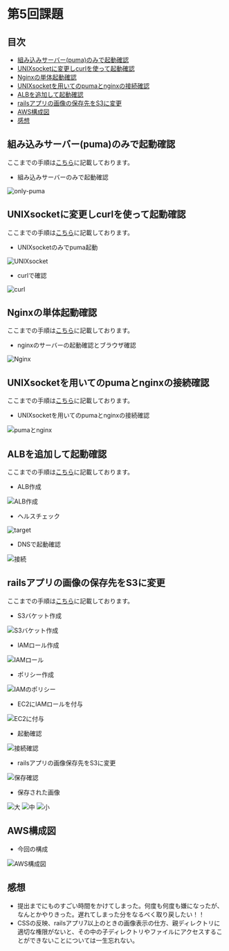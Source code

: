 # 第5回課題<!-- omit in toc -->

## 目次<!-- omit in toc -->
- [組み込みサーバー(puma)のみで起動確認](#組み込みサーバーpumaのみで起動確認)
- [UNIXsocketに変更しcurlを使って起動確認](#unixsocketに変更しcurlを使って起動確認)
- [Nginxの単体起動確認](#nginxの単体起動確認)
- [UNIXsocketを用いてのpumaとnginxの接続確認](#unixsocketを用いてのpumaとnginxの接続確認)
- [ALBを追加して起動確認](#albを追加して起動確認)
- [railsアプリの画像の保存先をS3に変更](#railsアプリの画像の保存先をs3に変更)
- [AWS構成図](#aws構成図)
- [感想](#感想)

## 組み込みサーバー(puma)のみで起動確認
ここまでの手順は[こちら](lecture05/1-pumaのみ.md)に記載しております。
- 組み込みサーバーのみで起動確認

![only-puma](images/lecture05-1.png)

## UNIXsocketに変更しcurlを使って起動確認
ここまでの手順は[こちら](lecture05/2-UNIXsocket.md)に記載しております。
- UNIXsocketのみでpuma起動

![UNIXsocket](images/lecture05-2(1).png)
- curlで確認

![curl](images/lecture05-2(2).png)

## Nginxの単体起動確認
ここまでの手順は[こちら](lecture05/3-Nginx単体.md)に記載しております。
- nginxのサーバーの起動確認とブラウザ確認

![Nginx](images/lecture05-3.png)

## UNIXsocketを用いてのpumaとnginxの接続確認
ここまでの手順は[こちら](lecture05/4-pumaとnginx.md)に記載しております。
- UNIXsocketを用いてのpumaとnginxの接続確認

![pumaとnginx](images/lecture05-4.png)

## ALBを追加して起動確認
ここまでの手順は[こちら](lecture05/5-ALB.md)に記載しております。
- ALB作成

![ALB作成](images/lecture05-5(1).png)
- ヘルスチェック

![target](images/lecture05-5(2).png)
- DNSで起動確認

![接続](images/lecture05-5(3).png)

## railsアプリの画像の保存先をS3に変更
ここまでの手順は[こちら](lecture05/6-画像の保存先をS3に変更.md)に記載しております。
- S3バケット作成

![S3バケット作成](images/lecture05-6(1).png)
- IAMロール作成

![IAMロール](images/lecture05-6(2).png)
- ポリシー作成

![IAMのポリシー](images/lecture05-6(3).png)
- EC2にIAMロールを付与

![EC2に付与](images/lecture05-6(4).png)
- 起動確認

![接続確認](images/lecture05-6(6).png)
- railsアプリの画像保存先をS3に変更

![保存確認](images/lecture05-6(7).png)
- 保存された画像

![大](images/lecture05-6(10).png)
![中](images/lecture05-6(9).png)
![小](images/lecture05-6(8).png)
## AWS構成図
- 今回の構成

![AWS構成図](images/lecture05-7.png)

## 感想
- 提出までにものすごい時間をかけてしまった。何度も何度も嫌になったが、なんとかやりきった。遅れてしまった分をなるべく取り戻したい！！
- CSSの反映、railsアプリ7以上のときの画像表示の仕方、親ディレクトリに適切な権限がないと、その中の子ディレクトリやファイルにアクセスすることができないことについては一生忘れない。